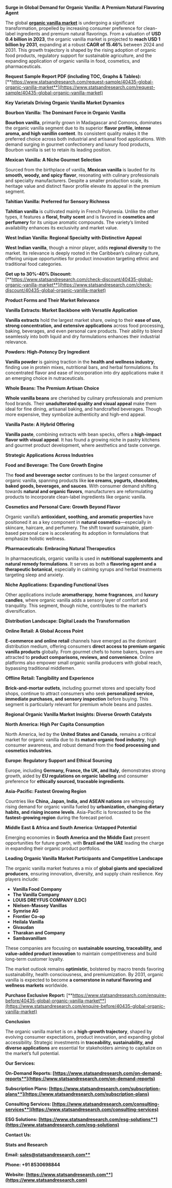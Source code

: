 ﻿**Surge in Global Demand for Organic Vanilla: A Premium Natural Flavoring Agent**

The global [**organic vanilla market**](https://www.statsandresearch.com/report/40435-global-organic-vanilla-market) is undergoing a significant transformation, propelled by increasing consumer preference for clean-label ingredients and premium natural flavorings. From a valuation of **USD 0.4 billion in 2023**, the organic vanilla market is projected to **reach USD 1 billion by 2031**, expanding at a robust **CAGR of 15.46%** between 2024 and 2031. This growth trajectory is shaped by the rising adoption of organic food products, regulatory support for sustainable agriculture, and the expanding application of organic vanilla in food, cosmetics, and pharmaceuticals.

**Request Sample Report PDF (including TOC, Graphs & Tables):** [**https://www.statsandresearch.com/request-sample/40435-global-organic-vanilla-market**](https://www.statsandresearch.com/request-sample/40435-global-organic-vanilla-market)

**Key Varietals Driving Organic Vanilla Market Dynamics**

**Bourbon Vanilla: The Dominant Force in Organic Vanilla**

**Bourbon vanilla**, primarily grown in Madagascar and Comoros, dominates the organic vanilla segment due to its superior **flavor profile, intense aroma, and high vanillin content**. Its consistent quality makes it the preferred choice across both industrial and artisanal food applications. With demand surging in gourmet confectionery and luxury food products, Bourbon vanilla is set to retain its leading position.

**Mexican Vanilla: A Niche Gourmet Selection**

Sourced from the birthplace of vanilla, **Mexican vanilla** is lauded for its **smooth, woody, and spicy flavor**, resonating with culinary professionals and specialty manufacturers. Despite a smaller production scale, its heritage value and distinct flavor profile elevate its appeal in the premium segment.

**Tahitian Vanilla: Preferred for Sensory Richness**

**Tahitian vanilla** is cultivated mainly in French Polynesia. Unlike the other types, it features a **floral, fruity scent** and is favored in **cosmetics and perfumery** for its unique aromatic compounds. The variety’s limited availability enhances its exclusivity and market value.

**West Indian Vanilla: Regional Specialty with Distinctive Appeal**

**West Indian vanilla**, though a minor player, adds **regional diversity** to the market. Its relevance is deeply rooted in the Caribbean’s culinary culture, offering unique opportunities for product innovation targeting ethnic and traditional food categories.

**Get up to 30%-40% Discount:** [**https://www.statsandresearch.com/check-discount/40435-global-organic-vanilla-market**](https://www.statsandresearch.com/check-discount/40435-global-organic-vanilla-market)

**Product Forms and Their Market Relevance**

**Vanilla Extracts: Market Backbone with Versatile Application**

**Vanilla extracts** hold the largest market share, owing to their **ease of use, strong concentration, and extensive applications** across food processing, baking, beverages, and even personal care products. Their ability to blend seamlessly into both liquid and dry formulations enhances their industrial relevance.

**Powders: High-Potency Dry Ingredient**

**Vanilla powder** is gaining traction in the **health and wellness industry**, finding use in protein mixes, nutritional bars, and herbal formulations. Its concentrated flavor and ease of incorporation into dry applications make it an emerging choice in nutraceuticals.

**Whole Beans: The Premium Artisan Choice**

**Whole vanilla beans** are cherished by culinary professionals and premium food brands. Their **unadulterated quality and visual appeal** make them ideal for fine dining, artisanal baking, and handcrafted beverages. Though more expensive, they symbolize authenticity and high-end appeal.

**Vanilla Paste: A Hybrid Offering**

**Vanilla paste**, combining extracts with bean specks, offers a **high-impact flavor with visual appeal**. It has found a growing niche in pastry kitchens and gourmet product development, where aesthetics and taste converge.

**Strategic Applications Across Industries**

**Food and Beverage: The Core Growth Engine**

The **food and beverage sector** continues to be the largest consumer of organic vanilla, spanning products like **ice creams, yogurts, chocolates, baked goods, beverages, and sauces**. With consumer demand shifting towards **natural and organic flavors**, manufacturers are reformulating products to incorporate clean-label ingredients like organic vanilla.

**Cosmetics and Personal Care: Growth Beyond Flavor**

Organic vanilla’s **antioxidant, soothing, and aromatic properties** have positioned it as a key component in **natural cosmetics**—especially in skincare, haircare, and perfumery. The shift toward sustainable, plant-based personal care is accelerating its adoption in formulations that emphasize holistic wellness.

**Pharmaceuticals: Embracing Natural Therapeutics**

In pharmaceuticals, organic vanilla is used in **nutritional supplements and natural remedy formulations**. It serves as both a **flavoring agent and a therapeutic botanical**, especially in calming syrups and herbal treatments targeting sleep and anxiety.

**Niche Applications: Expanding Functional Uses**

Other applications include **aromatherapy**, **home fragrances**, and **luxury candles**, where organic vanilla adds a sensory layer of comfort and tranquility. This segment, though niche, contributes to the market’s diversification.

**Distribution Landscape: Digital Leads the Transformation**

**Online Retail: A Global Access Point**

**E-commerce and online retail** channels have emerged as the dominant distribution medium, offering consumers **direct access to premium organic vanilla products** globally. From gourmet chefs to home bakers, buyers are attracted to **product comparisons, reviews, and convenience**. Online platforms also empower small organic vanilla producers with global reach, bypassing traditional middlemen.

**Offline Retail: Tangibility and Experience**

**Brick-and-mortar outlets**, including gourmet stores and specialty food shops, continue to attract consumers who seek **personalized service, immediate purchases, and sensory inspection** before buying. This segment is particularly relevant for premium whole beans and pastes.

**Regional Organic Vanilla Market Insights: Diverse Growth Catalysts**

**North America: High Per Capita Consumption**

North America, led by the **United States and Canada**, remains a critical market for organic vanilla due to its **mature organic food industry**, high consumer awareness, and robust demand from the **food processing and cosmetics industries**.

**Europe: Regulatory Support and Ethical Sourcing**

Europe, including **Germany, France, the UK, and Italy**, demonstrates strong growth, aided by **EU regulations on organic labeling** and consumer preference for **ethically sourced, traceable ingredients**.

**Asia-Pacific: Fastest Growing Region**

Countries like **China, Japan, India, and ASEAN nations** are witnessing rising demand for organic vanilla fueled by **urbanization, changing dietary habits, and rising income levels**. Asia-Pacific is forecasted to be the **fastest-growing region** during the forecast period.

**Middle East & Africa and South America: Untapped Potential**

Emerging economies in **South America and the Middle East** present opportunities for future growth, with **Brazil and the UAE** leading the charge in expanding their organic product portfolios.

**Leading Organic Vanilla Market Participants and Competitive Landscape**

The organic vanilla market features a mix of **global giants and specialized producers**, ensuring innovation, diversity, and supply chain resilience. Key players include:

- **Vanilla Food Company**
- **The Vanilla Company**
- **LOUIS DREYFUS COMPANY (LDC)**
- **Nielsen-Massey Vanillas**
- **Symrise AG**
- **Frontier Co-op**
- **Heilala Vanilla**
- **Givaudan**
- **Tharakan and Company**
- **Sambavanillam**

These companies are focusing on **sustainable sourcing, traceability, and value-added product innovation** to maintain competitiveness and build long-term customer loyalty.

The market outlook remains **optimistic**, bolstered by macro trends favoring sustainability, health consciousness, and premiumization. By 2031, organic vanilla is expected to become **a cornerstone in natural flavoring and wellness markets** worldwide.

**Purchase Exclusive Report:** [**https://www.statsandresearch.com/enquire-before/40435-global-organic-vanilla-market**](https://www.statsandresearch.com/enquire-before/40435-global-organic-vanilla-market)

**Conclusion**

The organic vanilla market is on a **high-growth trajectory**, shaped by evolving consumer expectations, product innovation, and expanding global accessibility. Strategic investments in **traceability, sustainability, and diverse applications** are essential for stakeholders aiming to capitalize on the market’s full potential.

**Our Services:**

**On-Demand Reports: [https://www.statsandresearch.com/on-demand-reports**](https://www.statsandresearch.com/on-demand-reports)**

**Subscription Plans: [https://www.statsandresearch.com/subscription-plans**](https://www.statsandresearch.com/subscription-plans)**

**Consulting Services: [https://www.statsandresearch.com/consulting-services**](https://www.statsandresearch.com/consulting-services)**

**ESG Solutions: [https://www.statsandresearch.com/esg-solutions**](https://www.statsandresearch.com/esg-solutions)**

**Contact Us:**

**Stats and Research**

**Email: [sales@statsandresearch.com**](mailto:sales@statsandresearch.com)**

**Phone: +91 8530698844**

**Website: [https://www.statsandresearch.com**](https://www.statsandresearch.com)**
